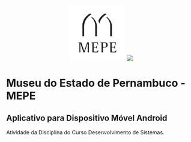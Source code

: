 <p align="center">
<img src="images/logoapp.jpg" width="150" height="150">
<img src="http://www.artesanatodepernambuco.pe.gov.br/site_artesanato_images/images/footer_logo_governope_2x.png" width="" height"150">
</p>

# Museu do Estado de Pernambuco - MEPE

## Aplicativo para Dispositivo Móvel Android

Atividade da Disciplina do Curso Desenvolvimento de Sistemas. 
